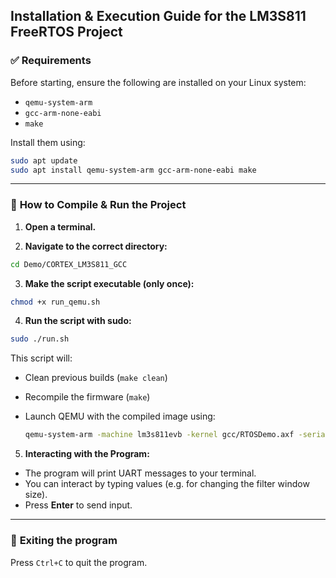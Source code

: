 ## **Installation & Execution Guide for the LM3S811 FreeRTOS Project**

### ✅ **Requirements**

Before starting, ensure the following are installed on your Linux system:

* `qemu-system-arm`
* `gcc-arm-none-eabi`
* `make`

Install them using:

```bash
sudo apt update
sudo apt install qemu-system-arm gcc-arm-none-eabi make
```
---

### 🚀 **How to Compile & Run the Project**

1. **Open a terminal.**

2. **Navigate to the correct directory:**

```bash
cd Demo/CORTEX_LM3S811_GCC
```

3. **Make the script executable (only once):**

```bash
chmod +x run_qemu.sh
```

4. **Run the script with sudo:**

```bash
sudo ./run.sh
```

This script will:

* Clean previous builds (`make clean`)
* Recompile the firmware (`make`)
* Launch QEMU with the compiled image using:

  ```bash
  qemu-system-arm -machine lm3s811evb -kernel gcc/RTOSDemo.axf -serial stdio
  ```

5. **Interacting with the Program:**

* The program will print UART messages to your terminal.
* You can interact by typing values (e.g. for changing the filter window size).
* Press **Enter** to send input.

---

### 🛑 **Exiting the program**

Press `Ctrl+C` to quit the program.
